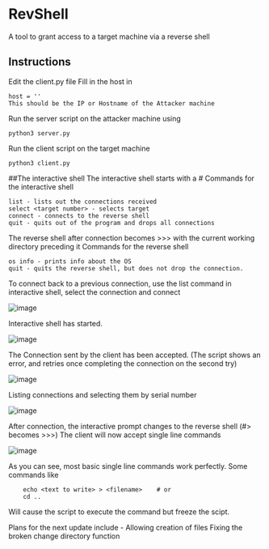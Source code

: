 # RevShell
A tool to grant access to a target machine via a reverse shell

## Instructions
Edit the client.py file 
Fill in the host in

    host = ''
    This should be the IP or Hostname of the Attacker machine

Run the server script on the attacker machine using

    python3 server.py
    
Run the client script on the target machine

    python3 client.py
    
##The interactive shell
The interactive shell starts with a #
Commands for the interactive shell

    list - lists out the connections received
    select <target number> - selects target
    connect - connects to the reverse shell
    quit - quits out of the program and drops all connections

The reverse shell after connection becomes >>> with the current working directory preceding it
Commands for the reverse shell

    os info - prints info about the OS
    quit - quits the reverse shell, but does not drop the connection.
    
To connect back to a previous connection, use the list command in interactive shell, select the connection and connect

![image](https://user-images.githubusercontent.com/70275323/114598481-918bcc00-9caf-11eb-8621-99fc5f26623e.png)

Interactive shell has started.

![image](https://user-images.githubusercontent.com/70275323/114598671-cac43c00-9caf-11eb-96ad-9528eb58e625.png)

The Connection sent by the client has been accepted.
(The script shows an error, and retries once completing the connection on the second try)

![image](https://user-images.githubusercontent.com/70275323/114598917-137bf500-9cb0-11eb-8f53-2be4066552da.png)

Listing connections and selecting them by serial number

![image](https://user-images.githubusercontent.com/70275323/114599075-40c8a300-9cb0-11eb-8d8f-71dfc245e2bb.png)

After connection, the interactive prompt changes to the reverse shell (#> becomes >>>)
The client will now accept single line commands

![image](https://user-images.githubusercontent.com/70275323/114599974-6dc98580-9cb1-11eb-87ec-f8458bf9a04b.png)

As you can see, most basic single line commands work perfectly.
Some commands like 

        echo <text to write> > <filename>    # or
        cd ..
        
        
Will cause the script to execute the command but freeze the scipt. 

Plans for the next update include - 
Allowing creation of files
Fixing the broken change directory function






